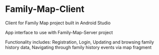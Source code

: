 # Family-Map-Client
Client for Family Map project built in Android Studio

App interface to use with Family-Map-Server project

Functionality includes:
Registration, Login, Updating and browsing family history data, Navigating through family history events via map fragment
